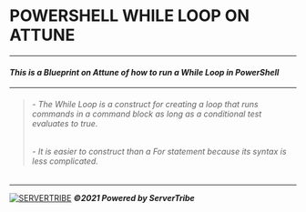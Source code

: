 # **POWERSHELL WHILE LOOP ON ATTUNE**
---
#### ***This is a Blueprint on Attune of how to run a While Loop in PowerShell***
---
> ###### - *The While Loop is a construct for creating a loop that runs commands in a command block as long as a conditional test evaluates to true.*
> ###### - *It is easier to construct than a For statement because its syntax is less complicated.*
---
[![SERVERTRIBE](https://www.servertribe.com/wp-content/themes/mars/assets/images/attune_logo.svg)](https://www.servertribe.com/)
***&copy;2021 Powered by ServerTribe***